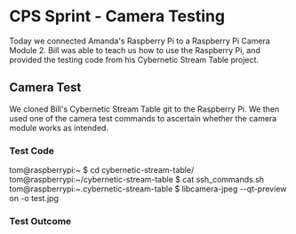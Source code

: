 # CPS Sprint - Camera Testing
Today we connected Amanda's Raspberry Pi to a Raspberry Pi Camera Module 2. Bill was able to teach us how to use the Raspberry Pi, and provided the testing code from his Cybernetic Stream Table project.

## Camera Test
We cloned Bill's Cybernetic Stream Table git to the Raspberry Pi. We then used one of the camera test commands to ascertain whether the camera module works as intended.

### Test Code

tom@raspberrypi:~ $ cd cybernetic-stream-table/
tom@raspberrypi:~/cybernetic-stream-table $ cat ssh_commands.sh
tom@raspberrypi:~.cybernetic-stream-table $ libcamera-jpeg --qt-preview on -o test.jpg

### Test Outcome
